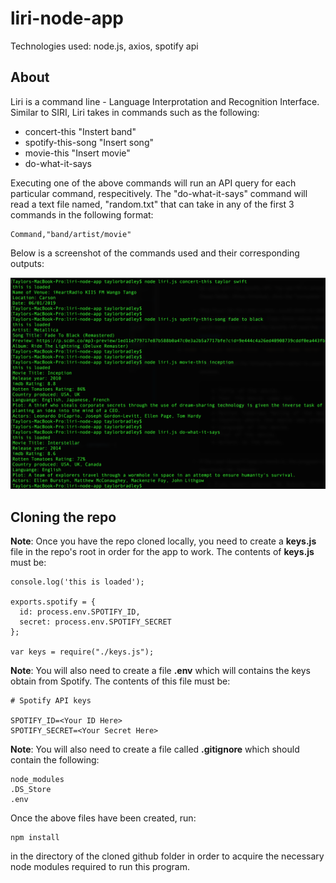 # liri-node-app

Technologies used: node.js, axios, spotify api

## About

Liri is a command line - Language Interprotation and Recognition Interface. Similar to SIRI, Liri takes in commands such as the following:

- concert-this "Instert band"
- spotify-this-song "Insert song"
- movie-this "Insert movie"
- do-what-it-says 

Executing one of the above commands will run an API query for each particular command, respecitively. The "do-what-it-says" command will read a text file named, "random.txt" that can take in any of the first 3 commands in the following format: 

```
Command,"band/artist/movie"
```

Below is a screenshot of the commands used and their corresponding outputs:

![Demo of Liri](Assignment-10-Demo.PNG)

## Cloning the repo

**Note**: Once you have the repo cloned locally, you need to create a **keys.js** file in the repo's root in order for the app to work. The contents of **keys.js** must be:

```
console.log('this is loaded');

exports.spotify = {
  id: process.env.SPOTIFY_ID,
  secret: process.env.SPOTIFY_SECRET
};

var keys = require("./keys.js");
```

**Note**: You will also need to create a file **.env** which will contains the keys obtain from Spotify. The contents of this file must be:

```
# Spotify API keys

SPOTIFY_ID=<Your ID Here>
SPOTIFY_SECRET=<Your Secret Here>
```



**Note**: You will also need to create a file called **.gitignore** which should contain the following:

```
node_modules
.DS_Store
.env
```

Once the above files have been created, run:

```
npm install
```
in the directory of the cloned github folder in order to acquire the necessary node modules required to run this program.


